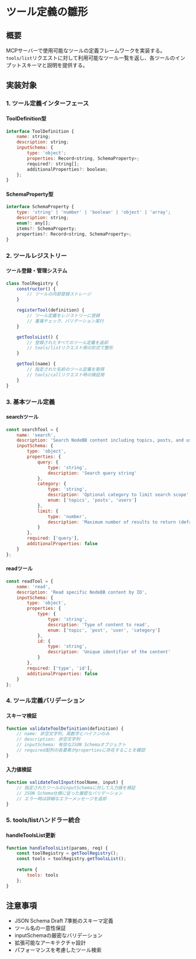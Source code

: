 # ツール定義の雛形

## 概要
MCPサーバーで使用可能なツールの定義フレームワークを実装する。`tools/list`リクエストに対して利用可能なツール一覧を返し、各ツールのインプットスキーマと説明を提供する。

## 実装対象

### 1. ツール定義インターフェース

#### ToolDefinition型
```javascript
interface ToolDefinition {
    name: string;
    description: string;
    inputSchema: {
        type: 'object';
        properties: Record<string, SchemaProperty>;
        required?: string[];
        additionalProperties?: boolean;
    };
}
```

#### SchemaProperty型
```javascript
interface SchemaProperty {
    type: 'string' | 'number' | 'boolean' | 'object' | 'array';
    description: string;
    enum?: any[];
    items?: SchemaProperty;
    properties?: Record<string, SchemaProperty>;
}
```

### 2. ツールレジストリー

#### ツール登録・管理システム
```javascript
class ToolRegistry {
    constructor() {
        // ツールの内部登録ストレージ
    }

    registerTool(definition) {
        // ツール定義をレジストリーに登録
        // 重複チェック、バリデーション実行
    }

    getToolsList() {
        // 登録されたすべてのツール定義を返却
        // tools/listリクエスト用の形式で整形
    }

    getTool(name) {
        // 指定された名前のツール定義を取得
        // tools/callリクエスト時の検証用
    }
}
```

### 3. 基本ツール定義

#### searchツール
```javascript
const searchTool = {
    name: 'search',
    description: 'Search NodeBB content including topics, posts, and users',
    inputSchema: {
        type: 'object',
        properties: {
            query: {
                type: 'string',
                description: 'Search query string'
            },
            category: {
                type: 'string',
                description: 'Optional category to limit search scope',
                enum: ['topics', 'posts', 'users']
            },
            limit: {
                type: 'number',
                description: 'Maximum number of results to return (default: 20)'
            }
        },
        required: ['query'],
        additionalProperties: false
    }
};
```

#### readツール
```javascript
const readTool = {
    name: 'read',
    description: 'Read specific NodeBB content by ID',
    inputSchema: {
        type: 'object',
        properties: {
            type: {
                type: 'string',
                description: 'Type of content to read',
                enum: ['topic', 'post', 'user', 'category']
            },
            id: {
                type: 'string',
                description: 'Unique identifier of the content'
            }
        },
        required: ['type', 'id'],
        additionalProperties: false
    }
};
```

### 4. ツール定義バリデーション

#### スキーマ検証
```javascript
function validateToolDefinition(definition) {
    // name: 非空文字列、英数字とハイフンのみ
    // description: 非空文字列
    // inputSchema: 有効なJSON Schemaオブジェクト
    // required配列の各要素がpropertiesに存在することを確認
}
```

#### 入力値検証
```javascript
function validateToolInput(toolName, input) {
    // 指定されたツールのinputSchemaに対して入力値を検証
    // JSON Schema仕様に従った厳密なバリデーション
    // エラー時は詳細なエラーメッセージを返却
}
```

### 5. tools/listハンドラー統合

#### handleToolsList更新
```javascript
function handleToolsList(params, req) {
    const toolRegistry = getToolRegistry();
    const tools = toolRegistry.getToolsList();
    
    return {
        tools: tools
    };
}
```

## 注意事項

- JSON Schema Draft 7準拠のスキーマ定義
- ツール名の一意性保証
- inputSchemaの厳密なバリデーション
- 拡張可能なアーキテクチャ設計
- パフォーマンスを考慮したツール検索